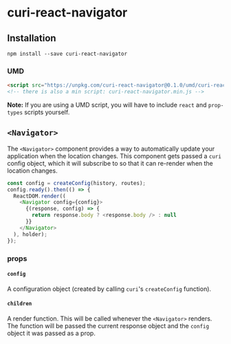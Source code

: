 # curi-react-navigator

## Installation

```
npm install --save curi-react-navigator
```

### UMD

```html
<script src="https://unpkg.com/curi-react-navigator@0.1.0/umd/curi-react-navigator.js"></script>
<!-- there is also a min script: curi-react-navigator.min.js -->
```

**Note:** If you are using a UMD script, you will have to include `react` and `prop-types` scripts yourself.

## `<Navigator>`

The `<Navigator>` component provides a way to automatically update your application when the location changes. This component gets passed a `curi` config object, which it will subscribe to so that it can re-render when the location changes.

```js
const config = createConfig(history, routes);
config.ready().then(() => {
  ReactDOM.render((
    <Navigator config={config}>
      {(response, config) => {
        return response.body ? <response.body /> : null
      }}
    </Navigator>
  ), holder);
});
```

### props

#### `config`

A configuration object (created by calling `curi`'s `createConfig` function).

#### `children`

A render function. This will be called whenever the `<Navigator>` renders. The function will be passed the current response object and the `config` object it was passed as a prop.
